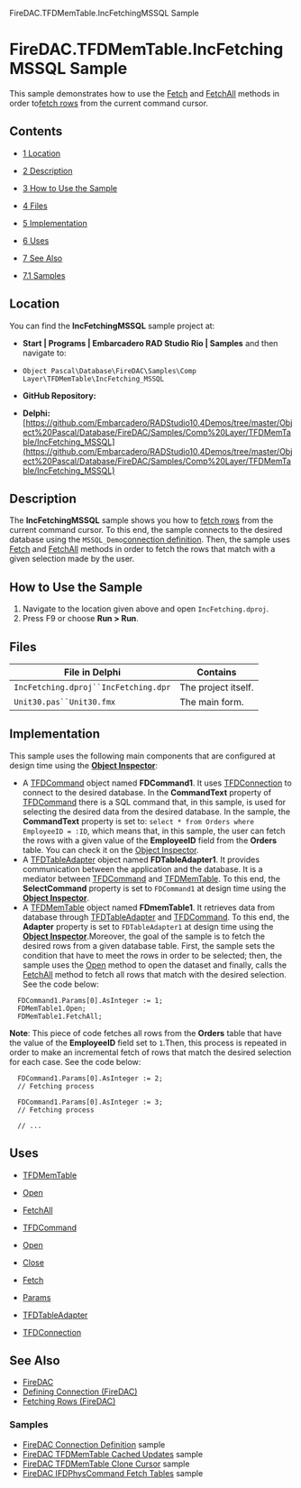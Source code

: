 FireDAC.TFDMemTable.IncFetchingMSSQL Sample[]()
# FireDAC.TFDMemTable.IncFetchingMSSQL Sample 


This sample demonstrates how to use the [Fetch](http://docwiki.embarcadero.com/Libraries/en/FireDAC.Comp.Client.TFDCustomCommand.Fetch) and [FetchAll](http://docwiki.embarcadero.com/Libraries/en/FireDAC.Comp.DataSet.TFDDataSet.FetchAll) methods in order to[fetch rows](http://docwiki.embarcadero.com/RADStudio/en/Fetching_Rows_(FireDAC)) from the current command cursor.
## Contents



* [1 Location](#Location)
* [2 Description](#Description)
* [3 How to Use the Sample](#How_to_Use_the_Sample)
* [4 Files](#Files)
* [5 Implementation](#Implementation)
* [6 Uses](#Uses)
* [7 See Also](#See_Also)

* [7.1 Samples](#Samples)


## Location 

You can find the **IncFetchingMSSQL** sample project at:
* **Start | Programs | Embarcadero RAD Studio Rio | Samples** and then navigate to:

* `Object Pascal\Database\FireDAC\Samples\Comp Layer\TFDMemTable\IncFetching_MSSQL`

* **GitHub Repository:**

* **Delphi:**[https://github.com/Embarcadero/RADStudio10.4Demos/tree/master/Object%20Pascal/Database/FireDAC/Samples/Comp%20Layer/TFDMemTable/IncFetching_MSSQL](https://github.com/Embarcadero/RADStudio10.4Demos/tree/master/Object%20Pascal/Database/FireDAC/Samples/Comp%20Layer/TFDMemTable/IncFetching_MSSQL)

## Description 

The **IncFetchingMSSQL** sample shows you how to [fetch rows](http://docwiki.embarcadero.com/RADStudio/en/Fetching_Rows_(FireDAC)) from the current command cursor. To this end, the sample connects to the desired database using the `MSSQL_Demo`[connection definition](http://docwiki.embarcadero.com/RADStudio/en/Defining_Connection_(FireDAC)). Then, the sample uses [Fetch](http://docwiki.embarcadero.com/Libraries/en/FireDAC.Comp.Client.TFDCustomCommand.Fetch) and [FetchAll](http://docwiki.embarcadero.com/Libraries/en/FireDAC.Comp.DataSet.TFDDataSet.FetchAll) methods in order to fetch the rows that match with a given selection made by the user.
## How to Use the Sample 


1.  Navigate to the location given above and open `IncFetching.dproj`.
2.  Press F9 or choose **Run > Run**.

## Files 



| File in Delphi                     | Contains          |
|------------------------------------|-------------------|
|`IncFetching.dproj``IncFetching.dpr`|The project itself.|
|`Unit30.pas``Unit30.fmx`            |The main form.     |


## Implementation 

This sample uses the following main components that are configured at design time using the **[Object Inspector](http://docwiki.embarcadero.com/RADStudio/en/Object_Inspector)**:
*  A [TFDCommand](http://docwiki.embarcadero.com/Libraries/en/FireDAC.Comp.Client.TFDCommand) object named **FDCommand1**.
 It uses [TFDConnection](http://docwiki.embarcadero.com/Libraries/en/FireDAC.Comp.Client.TFDConnection) to connect to the desired database. In the **CommandText** property of [TFDCommand](http://docwiki.embarcadero.com/Libraries/en/FireDAC.Comp.Client.TFDCommand) there is a SQL command that, in this sample, is used for selecting the desired data from the desired database. In the sample, the **CommandText** property is set to: `select * from Orders where EmployeeID = :ID`, which means that, in this sample, the user can fetch the rows with a given value of the **EmployeeID** field from the **Orders** table. You can check it on the [Object Inspector](http://docwiki.embarcadero.com/RADStudio/en/Object_Inspector).
*  A [TFDTableAdapter](http://docwiki.embarcadero.com/Libraries/en/FireDAC.Comp.Client.TFDTableAdapter) object named **FDTableAdapter1**.
 It provides communication between the application and the database. It is a mediator between [TFDCommand](http://docwiki.embarcadero.com/Libraries/en/FireDAC.Comp.Client.TFDCommand) and [TFDMemTable](http://docwiki.embarcadero.com/Libraries/en/FireDAC.Comp.Client.TFDMemTable). To this end, the **SelectCommand** property is set to `FDCommand1` at design time using the **[Object Inspector](http://docwiki.embarcadero.com/RADStudio/en/Object_Inspector)**.
*  A [TFDMemTable](http://docwiki.embarcadero.com/Libraries/en/FireDAC.Comp.Client.TFDMemTable) object named **FDmemTable1**.
 It retrieves data from database through [TFDTableAdapter](http://docwiki.embarcadero.com/Libraries/en/FireDAC.Comp.Client.TFDTableAdapter) and [TFDCommand](http://docwiki.embarcadero.com/Libraries/en/FireDAC.Comp.Client.TFDCommand). To this end, the **Adapter** property is set to `FDTableAdapter1` at design time using the **[Object Inspector](http://docwiki.embarcadero.com/RADStudio/en/Object_Inspector)**.Moreover, the goal of the sample is to fetch the desired rows from a given database table. First, the sample sets the condition that have to meet the rows in order to be selected; then, the sample uses the [Open](http://docwiki.embarcadero.com/Libraries/en/Data.DB.TDataSet.Open) method to open the dataset and finally, calls the [FetchAll](http://docwiki.embarcadero.com/Libraries/en/FireDAC.Comp.DataSet.TFDDataSet.FetchAll) method to fetch all rows that match with the desired selection. See the code below:
```
  FDCommand1.Params[0].AsInteger := 1;
  FDMemTable1.Open;
  FDMemTable1.FetchAll;

```


**Note**: This piece of code fetches all rows from the **Orders** table that have the value of the **EmployeeID** field set to `1`.Then, this process is repeated in order to make an incremental fetch of rows that match the desired selection for each case. See the code below:
```
  FDCommand1.Params[0].AsInteger := 2;
  // Fetching process

  FDCommand1.Params[0].AsInteger := 3;
  // Fetching process

  // ...

```



## Uses 


* [TFDMemTable](http://docwiki.embarcadero.com/Libraries/en/FireDAC.Comp.Client.TFDMemTable)

* [Open](http://docwiki.embarcadero.com/Libraries/en/Data.DB.TDataSet.Open)
* [FetchAll](http://docwiki.embarcadero.com/Libraries/en/FireDAC.Comp.DataSet.TFDDataSet.FetchAll)

* [TFDCommand](http://docwiki.embarcadero.com/Libraries/en/FireDAC.Comp.Client.TFDCommand)

* [Open](http://docwiki.embarcadero.com/Libraries/en/FireDAC.Comp.Client.TFDCustomCommand.Open)
* [Close](http://docwiki.embarcadero.com/Libraries/en/FireDAC.Comp.Client.TFDCustomCommand.Close)
* [Fetch](http://docwiki.embarcadero.com/Libraries/en/FireDAC.Comp.Client.TFDCustomCommand.Fetch)
* [Params](http://docwiki.embarcadero.com/Libraries/en/FireDAC.Comp.Client.TFDCustomCommand.Params)

* [TFDTableAdapter](http://docwiki.embarcadero.com/Libraries/en/FireDAC.Comp.Client.TFDTableAdapter)
* [TFDConnection](http://docwiki.embarcadero.com/Libraries/en/FireDAC.Comp.Client.TFDConnection)

## See Also 


* [FireDAC](http://docwiki.embarcadero.com/RADStudio/en/FireDAC)
* [Defining Connection (FireDAC)](http://docwiki.embarcadero.com/RADStudio/en/Defining_Connection_(FireDAC))
* [Fetching Rows (FireDAC)](http://docwiki.embarcadero.com/RADStudio/en/Fetching_Rows_(FireDAC))

### Samples 


* [FireDAC Connection Definition](http://docwiki.embarcadero.com/CodeExamples/en/FireDAC.ConnectionDefs_Sample) sample
* [FireDAC TFDMemTable Cached Updates](http://docwiki.embarcadero.com/CodeExamples/en/FireDAC.TFDMemTable.CachedUpdates_Sample) sample
* [FireDAC TFDMemTable Clone Cursor](http://docwiki.embarcadero.com/CodeExamples/en/FireDAC.TFDMemTable.CloneCursor_Sample) sample
* [FireDAC IFDPhysCommand Fetch Tables](http://docwiki.embarcadero.com/CodeExamples/en/FireDAC.IFDPhysCommand.FetchTables_Sample) sample





